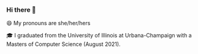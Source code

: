 ### Hi there 👋

😄 My pronouns are she/her/hers

🎓 I graduated from the University of Illinois at Urbana-Champaign with a Masters of Computer Science (August 2021).

<!--
**darciap2/darciap2** is a ✨ _special_ ✨ repository because its `README.md` (this file) appears on your GitHub profile.

Here are some ideas to get you started:

- 🔭 I’m currently working on ...
- 🌱 I’m currently learning ...
- 👯 I’m looking to collaborate on ...
- 🤔 I’m looking for help with ...
- 💬 Ask me about ...
- 📫 How to reach me: ...
- 💻 Learn more about me [on my website](https://darciap2.github.io). 

- ⚡ Fun fact: ...
-->
